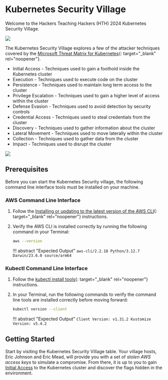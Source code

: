# Kubernetes Security Village

Welcome to the Hackers Teaching Hackers (HTH) 2024 Kubernetes Security Village.

![](https://images.squarespace-cdn.com/content/v1/5e1d245285d6d83067bd591f/bc18dbe4-d21e-4123-8728-ace94000739b/DALL%C2%B7E+2024-07-06+15.51.19+-+A+banner+promotional+image+for+a+cyber+security+conference+called+%27HTH+2024%27+with+a+Terminator-inspired+theme.+The+design+features+a+dark%2C+high-tech+b.jpg?format=2500w)

The Kubernetes Security Village explores a few of the attacker techniques covered by the [Microsoft Threat Matrix for Kubernetes](https://microsoft.github.io/Threat-Matrix-for-Kubernetes/){: target="_blank" rel="noopener"}.

* Initial Access - Techniques used to gain a foothold inside the Kubernetes cluster
* Execution - Techniques used to execute code on the cluster
* Persistence - Techniques used to maintain long term access to the cluster
* Privilege Escalation - Techniques used to gain a higher level of access within the cluster
* Defense Evasion - Techniques used to avoid detection by security controls
* Credential Access - Techniques used to steal credentials from the cluster
* Discovery - Techniques used to gather information about the cluster
* Lateral Movement - Techniques used to move laterally within the cluster
* Collection - Techniques used to gather data from the cluster
* Impact - Techniques used to disrupt the cluster

![](https://www.microsoft.com/en-us/security/blog/wp-content/uploads/2021/03/Matrix.png)

## Prerequisites

Before you can start the Kubernetes Security village, the following command line interface tools must be installed on your machine.

### AWS Command Line Interface

1. Follow the [Installing or updating to the latest version of the AWS CLI](https://docs.aws.amazon.com/cli/latest/userguide/getting-started-install.html){: target="_blank" rel="noopener"} instructions.

1. Verify the AWS CLI is installed correctly by running the following command in your Terminal:

    ```bash
    aws --version
    ```

    !!! abstract "Expected Output"
        ```
        aws-cli/2.2.18 Python/3.12.7 Darwin/23.6.0 source/arm64
        ```

### Kubectl Command Line Interface

1. Follow the [kubectl install tools](https://kubernetes.io/docs/tasks/tools/install-kubectl/){: target="_blank" rel="noopener"} instructions.

1. In your Terminal, run the following commands to verify the command line tools are installed correctly before moving forward:

    ```bash
    kubectl version --client
    ```

    !!! abstract "Expected Output"
        ```
        Client Version: v1.31.2
        Kustomize Version: v5.4.2
        ```

## Getting Started

Start by visiting the Kubernetes Security Village table. Your village hosts, Eric Johnson and Eric Mead, will provide you with a set of *stolen AWS access keys* to simulate a compromise. From there, it is up to you to gain [Initial Access](./initial-access.md) to the Kubernetes cluster and discover the flags hidden in the environment.
